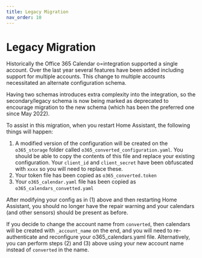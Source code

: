 ```yaml
---
title: Legacy Migration
nav_order: 10
---
```


# Legacy Migration
Historically the Office 365 Calendar o=integration supported a single account. Over the last year several features have been added including support for multiple accounts. This change to multiple accounts necessitated an alternate configuration schema.

Having two schemas introduces extra complexity into the integration, so the secondary/legacy schema is now being marked as deprecated to encourage migration to the new schema (which has been the preferred one since May 2022).

To assist in this migration, when you restart Home Assistant, the following things will happen:
1.	A modified version of the configuration will be created on the `o365_storage` folder called `o365_converted_configuration.yaml`. You should be able to copy the contents of this file and replace your existing configuration. Your `client_id` and `client_secret` have been obfuscated with `xxxx` so you will need to replace these.
2.	Your token file has been copied as `o365_converted.token`
3.	Your `o365_calendar.yaml` file has been copied as `o365_calendars_convetted.yaml`

After modifying your config as in (1) above and then restarting Home Assistant, you should no longer have the repair warning and your calendars (and other sensors) should be present as before.

If you decide to change the account name from `converted`, then calendars will be created with `_account_name` on the end, and you will need to re-authenticate and reconfigure your o365_calendars.yaml file. Alternatively, you can perform steps (2) and (3) above using your new account name instead of `converted` in the name.

